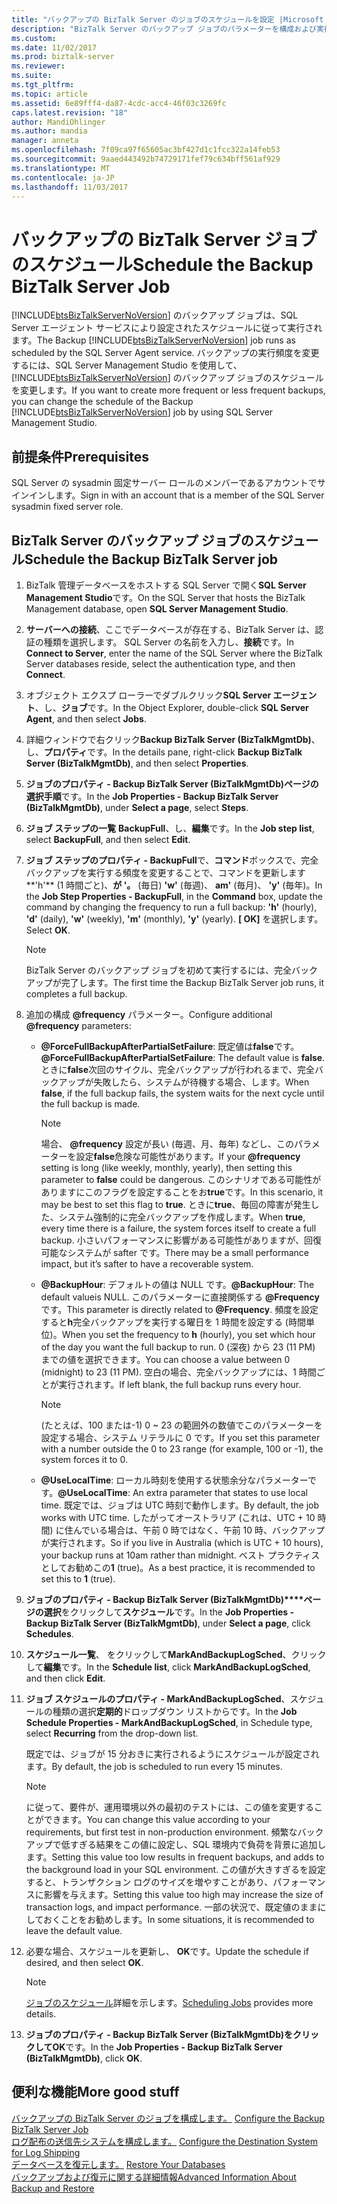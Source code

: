 ```yaml
---
title: "バックアップの BizTalk Server のジョブのスケジュールを設定 |Microsoft ドキュメント"
description: "BizTalk Server のバックアップ ジョブのパラメーターを構成および実行毎月、毎週、日単位、または 1 時間ごとに、スケジュールを設定"
ms.custom: 
ms.date: 11/02/2017
ms.prod: biztalk-server
ms.reviewer: 
ms.suite: 
ms.tgt_pltfrm: 
ms.topic: article
ms.assetid: 6e89fff4-da87-4cdc-acc4-46f03c3269fc
caps.latest.revision: "18"
author: MandiOhlinger
ms.author: mandia
manager: anneta
ms.openlocfilehash: 7f09ca97f65605ac3bf427d1c1fcc322a14feb53
ms.sourcegitcommit: 9aaed443492b74729171fef79c634bff561af929
ms.translationtype: MT
ms.contentlocale: ja-JP
ms.lasthandoff: 11/03/2017
---
```

# <a name="schedule-the-backup-biztalk-server-job"></a><span data-ttu-id="2fa8d-103">バックアップの BizTalk Server ジョブのスケジュール</span><span class="sxs-lookup"><span data-stu-id="2fa8d-103">Schedule the Backup BizTalk Server Job</span></span>
<span data-ttu-id="2fa8d-104">[!INCLUDE[btsBizTalkServerNoVersion](../includes/btsbiztalkservernoversion-md.md)] のバックアップ ジョブは、SQL Server エージェント サービスにより設定されたスケジュールに従って実行されます。</span><span class="sxs-lookup"><span data-stu-id="2fa8d-104">The Backup [!INCLUDE[btsBizTalkServerNoVersion](../includes/btsbiztalkservernoversion-md.md)] job runs as scheduled by the SQL Server Agent service.</span></span> <span data-ttu-id="2fa8d-105">バックアップの実行頻度を変更するには、SQL Server Management Studio を使用して、[!INCLUDE[btsBizTalkServerNoVersion](../includes/btsbiztalkservernoversion-md.md)] のバックアップ ジョブのスケジュールを変更します。</span><span class="sxs-lookup"><span data-stu-id="2fa8d-105">If you want to create more frequent or less frequent backups, you can change the schedule of the Backup [!INCLUDE[btsBizTalkServerNoVersion](../includes/btsbiztalkservernoversion-md.md)] job by using SQL Server Management Studio.</span></span>  
  
## <a name="prerequisites"></a><span data-ttu-id="2fa8d-106">前提条件</span><span class="sxs-lookup"><span data-stu-id="2fa8d-106">Prerequisites</span></span>  
<span data-ttu-id="2fa8d-107">SQL Server の sysadmin 固定サーバー ロールのメンバーであるアカウントでサインインします。</span><span class="sxs-lookup"><span data-stu-id="2fa8d-107">Sign in with an account that is a member of the SQL Server sysadmin fixed server role.</span></span>  
  
## <a name="schedule-the-backup-biztalk-server-job"></a><span data-ttu-id="2fa8d-108">BizTalk Server のバックアップ ジョブのスケジュール</span><span class="sxs-lookup"><span data-stu-id="2fa8d-108">Schedule the Backup BizTalk Server job</span></span>
  
1.  <span data-ttu-id="2fa8d-109">BizTalk 管理データベースをホストする SQL Server で開く**SQL Server Management Studio**です。</span><span class="sxs-lookup"><span data-stu-id="2fa8d-109">On the SQL Server that hosts the BizTalk Management database, open **SQL Server Management Studio**.</span></span>

2.  <span data-ttu-id="2fa8d-110">**サーバーへの接続**、ここでデータベースが存在する、BizTalk Server は、認証の種類を選択します。 SQL Server の名前を入力し、**接続**です。</span><span class="sxs-lookup"><span data-stu-id="2fa8d-110">In **Connect to Server**, enter the name of the SQL Server where the BizTalk Server databases reside, select the authentication type, and then **Connect**.</span></span>  
  
3.  <span data-ttu-id="2fa8d-111">オブジェクト エクスプ ローラーでダブルクリック**SQL Server エージェント**、し、**ジョブ**です。</span><span class="sxs-lookup"><span data-stu-id="2fa8d-111">In the Object Explorer, double-click **SQL Server Agent**, and then select **Jobs**.</span></span>  
  
4.  <span data-ttu-id="2fa8d-112">詳細ウィンドウで右クリック**Backup BizTalk Server (BizTalkMgmtDb)**、し、**プロパティ**です。</span><span class="sxs-lookup"><span data-stu-id="2fa8d-112">In the details pane, right-click **Backup BizTalk Server (BizTalkMgmtDb)**, and then select **Properties**.</span></span>  
  
5.  <span data-ttu-id="2fa8d-113">**ジョブのプロパティ - Backup BizTalk Server (BizTalkMgmtDb)****ページの選択****手順**です。</span><span class="sxs-lookup"><span data-stu-id="2fa8d-113">In the **Job Properties - Backup BizTalk Server (BizTalkMgmtDb)**, under **Select a page**, select **Steps**.</span></span>  
  
6.  <span data-ttu-id="2fa8d-114">**ジョブ ステップの一覧** **BackupFull**、し、**編集**です。</span><span class="sxs-lookup"><span data-stu-id="2fa8d-114">In the **Job step list**, select **BackupFull**, and then select **Edit**.</span></span>  
  
7.  <span data-ttu-id="2fa8d-115">**ジョブ ステップのプロパティ - BackupFull**で、**コマンド**ボックスで、完全バックアップを実行する頻度を変更することで、コマンドを更新します**'h'** (1 時間ごと)、**が '。** (毎日) **'w'** (毎週)、 **am'** (毎月)、 **'y'** (毎年)。</span><span class="sxs-lookup"><span data-stu-id="2fa8d-115">In the **Job Step Properties - BackupFull**, in the **Command** box, update the command by changing the frequency to run a full backup: **'h'** (hourly), **'d'** (daily), **'w'** (weekly), **'m'** (monthly), **'y'** (yearly).</span></span> <span data-ttu-id="2fa8d-116">**[ OK]** を選択します。</span><span class="sxs-lookup"><span data-stu-id="2fa8d-116">Select **OK**.</span></span>  
  
    > [!NOTE]
    >  <span data-ttu-id="2fa8d-117">BizTalk Server のバックアップ ジョブを初めて実行するには、完全バックアップが完了します。</span><span class="sxs-lookup"><span data-stu-id="2fa8d-117">The first time the Backup BizTalk Server job runs, it completes a full backup.</span></span>  
    
8.  <span data-ttu-id="2fa8d-118">追加の構成 **@frequency** パラメーター。</span><span class="sxs-lookup"><span data-stu-id="2fa8d-118">Configure additional **@frequency** parameters:</span></span>  
  
    - <span data-ttu-id="2fa8d-119">**@ForceFullBackupAfterPartialSetFailure**: 既定値は**false**です。</span><span class="sxs-lookup"><span data-stu-id="2fa8d-119">**@ForceFullBackupAfterPartialSetFailure**: The default value is **false**.</span></span> <span data-ttu-id="2fa8d-120">ときに**false**次回のサイクル、完全バックアップが行われるまで、完全バックアップが失敗したら、システムが待機する場合、します。</span><span class="sxs-lookup"><span data-stu-id="2fa8d-120">When **false**, if the full backup fails, the system waits for the next cycle until the full backup is made.</span></span>  
    
        > [!NOTE]
        >  <span data-ttu-id="2fa8d-121">場合、  **@frequency** 設定が長い (毎週、月、毎年) などし、このパラメーターを設定**false**危険な可能性があります。</span><span class="sxs-lookup"><span data-stu-id="2fa8d-121">If your **@frequency** setting is long (like weekly, monthly, yearly), then setting this parameter to **false** could be dangerous.</span></span> <span data-ttu-id="2fa8d-122">このシナリオである可能性がありますにこのフラグを設定することをお**true**です。</span><span class="sxs-lookup"><span data-stu-id="2fa8d-122">In this scenario, it may be best to set this flag to **true**.</span></span> <span data-ttu-id="2fa8d-123">ときに**true**、毎回の障害が発生した、システム強制的に完全バックアップを作成します。</span><span class="sxs-lookup"><span data-stu-id="2fa8d-123">When **true**, every time there is a failure, the system forces itself to create a full backup.</span></span> <span data-ttu-id="2fa8d-124">小さいパフォーマンスに影響がある可能性がありますが、回復可能なシステムが safter です。</span><span class="sxs-lookup"><span data-stu-id="2fa8d-124">There may be a small performance impact, but it’s safter to have a recoverable system.</span></span>
  
    - <span data-ttu-id="2fa8d-125">**@BackupHour**: デフォルトの値は NULL です。</span><span class="sxs-lookup"><span data-stu-id="2fa8d-125">**@BackupHour**: The default valueis NULL.</span></span> <span data-ttu-id="2fa8d-126">このパラメーターに直接関係する **@Frequency**です。</span><span class="sxs-lookup"><span data-stu-id="2fa8d-126">This parameter is directly related to **@Frequency**.</span></span> <span data-ttu-id="2fa8d-127">頻度を設定すると**h**完全バックアップを実行する曜日を 1 時間を設定する (時間単位)。</span><span class="sxs-lookup"><span data-stu-id="2fa8d-127">When you set the frequency to **h** (hourly), you set which hour of the day you want the full backup to run.</span></span> <span data-ttu-id="2fa8d-128">0 (深夜) から 23 (11 PM) までの値を選択できます。</span><span class="sxs-lookup"><span data-stu-id="2fa8d-128">You can choose a value between 0 (midnight) to 23 (11 PM).</span></span> <span data-ttu-id="2fa8d-129">空白の場合、完全バックアップには、1 時間ごとが実行されます。</span><span class="sxs-lookup"><span data-stu-id="2fa8d-129">If left blank, the full backup runs every hour.</span></span>  
    
       > [!NOTE]
        >  <span data-ttu-id="2fa8d-130">(たとえば、100 または-1) 0 ~ 23 の範囲外の数値でこのパラメーターを設定する場合、システム リテラルに 0 です。</span><span class="sxs-lookup"><span data-stu-id="2fa8d-130">If you set this parameter with a number outside the 0 to 23 range (for example, 100 or -1), the system forces it to 0.</span></span>
  
    - <span data-ttu-id="2fa8d-131">**@UseLocalTime**: ローカル時刻を使用する状態余分なパラメーターです。</span><span class="sxs-lookup"><span data-stu-id="2fa8d-131">**@UseLocalTime**: An extra parameter that states to use local time.</span></span> <span data-ttu-id="2fa8d-132">既定では、ジョブは UTC 時刻で動作します。</span><span class="sxs-lookup"><span data-stu-id="2fa8d-132">By default, the job works with UTC time.</span></span> <span data-ttu-id="2fa8d-133">したがってオーストラリア (これは、UTC + 10 時間) に住んでいる場合は、午前 0 時ではなく、午前 10 時、バックアップが実行されます。</span><span class="sxs-lookup"><span data-stu-id="2fa8d-133">So if you live in Australia (which is UTC + 10 hours), your backup runs at 10am rather than midnight.</span></span> <span data-ttu-id="2fa8d-134">ベスト プラクティスとしてお勧めこの**1** (true)。</span><span class="sxs-lookup"><span data-stu-id="2fa8d-134">As a best practice, it is recommended to set this to **1** (true).</span></span>  
  
9.  <span data-ttu-id="2fa8d-135">**ジョブのプロパティ - Backup BizTalk Server (BizTalkMgmtDb)****ページの選択**をクリックして**スケジュール**です。</span><span class="sxs-lookup"><span data-stu-id="2fa8d-135">In the **Job Properties - Backup BizTalk Server (BizTalkMgmtDb)**, under **Select a page**, click **Schedules**.</span></span>  
  
10. <span data-ttu-id="2fa8d-136">**スケジュール一覧**、 をクリックして**MarkAndBackupLogSched**、クリックして**編集**です。</span><span class="sxs-lookup"><span data-stu-id="2fa8d-136">In the **Schedule list**, click **MarkAndBackupLogSched**, and then click **Edit**.</span></span>  
  
11. <span data-ttu-id="2fa8d-137">**ジョブ スケジュールのプロパティ - MarkAndBackupLogSched**、スケジュールの種類の選択**定期的**ドロップダウン リストからです。</span><span class="sxs-lookup"><span data-stu-id="2fa8d-137">In the **Job Schedule Properties - MarkAndBackupLogSched**, in Schedule type, select **Recurring** from the drop-down list.</span></span>  
  
     <span data-ttu-id="2fa8d-138">既定では、ジョブが 15 分おきに実行されるようにスケジュールが設定されます。</span><span class="sxs-lookup"><span data-stu-id="2fa8d-138">By default, the job is scheduled to run every 15 minutes.</span></span>  
     
    > [!NOTE]
    >  <span data-ttu-id="2fa8d-139">に従って、要件が、運用環境以外の最初のテストには、この値を変更することができます。</span><span class="sxs-lookup"><span data-stu-id="2fa8d-139">You can change this value according to your requirements, but first test in non-production environment.</span></span> <span data-ttu-id="2fa8d-140">頻繁なバックアップで低すぎる結果をこの値に設定し、SQL 環境内で負荷を背景に追加します。</span><span class="sxs-lookup"><span data-stu-id="2fa8d-140">Setting this value too low results in frequent backups, and adds to the background load in your SQL environment.</span></span> <span data-ttu-id="2fa8d-141">この値が大きすぎるを設定すると、トランザクション ログのサイズを増やすことがあり、パフォーマンスに影響を与えます。</span><span class="sxs-lookup"><span data-stu-id="2fa8d-141">Setting this value too high may increase the size of transaction logs, and impact performance.</span></span> <span data-ttu-id="2fa8d-142">一部の状況で、既定値のままにしておくことをお勧めします。</span><span class="sxs-lookup"><span data-stu-id="2fa8d-142">In some situations, it is recommended to leave the default value.</span></span>    
  
12. <span data-ttu-id="2fa8d-143">必要な場合、スケジュールを更新し、 **OK**です。</span><span class="sxs-lookup"><span data-stu-id="2fa8d-143">Update the schedule if desired, and then select **OK**.</span></span>  
  
    > [!NOTE]
    >  <span data-ttu-id="2fa8d-144">[ジョブのスケジュール](https://docs.microsoft.com/sql/ssms/agent/schedule-a-job)詳細を示します。</span><span class="sxs-lookup"><span data-stu-id="2fa8d-144">[Scheduling Jobs](https://docs.microsoft.com/sql/ssms/agent/schedule-a-job) provides more details.</span></span>
  
13. <span data-ttu-id="2fa8d-145">**ジョブのプロパティ - Backup BizTalk Server (BizTalkMgmtDb)**をクリックして**OK**です。</span><span class="sxs-lookup"><span data-stu-id="2fa8d-145">In the **Job Properties - Backup BizTalk Server (BizTalkMgmtDb)**, click **OK**.</span></span>  
  
## <a name="more-good-stuff"></a><span data-ttu-id="2fa8d-146">便利な機能</span><span class="sxs-lookup"><span data-stu-id="2fa8d-146">More good stuff</span></span>  
 <span data-ttu-id="2fa8d-147">[バックアップの BizTalk Server のジョブを構成します。](../core/how-to-configure-the-backup-biztalk-server-job.md) </span><span class="sxs-lookup"><span data-stu-id="2fa8d-147">[Configure the Backup BizTalk Server Job](../core/how-to-configure-the-backup-biztalk-server-job.md) </span></span>  
 <span data-ttu-id="2fa8d-148">[ログ配布の送信先システムを構成します。](../core/how-to-configure-the-destination-system-for-log-shipping.md) </span><span class="sxs-lookup"><span data-stu-id="2fa8d-148">[Configure the Destination System for Log Shipping](../core/how-to-configure-the-destination-system-for-log-shipping.md) </span></span>  
 <span data-ttu-id="2fa8d-149">[データベースを復元します。](../core/how-to-restore-your-databases.md) </span><span class="sxs-lookup"><span data-stu-id="2fa8d-149">[Restore Your Databases](../core/how-to-restore-your-databases.md) </span></span>  
 [<span data-ttu-id="2fa8d-150">バックアップおよび復元に関する詳細情報</span><span class="sxs-lookup"><span data-stu-id="2fa8d-150">Advanced Information About Backup and Restore</span></span>](../core/advanced-information-about-backup-and-restore1.md)
